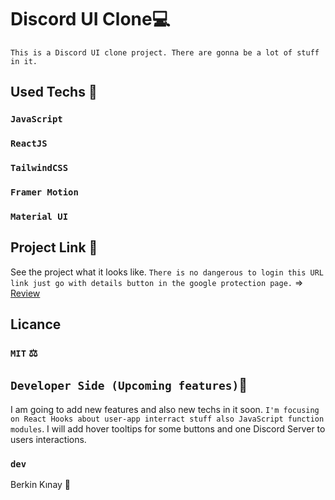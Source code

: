 # Discord UI Clone💻
`This is a Discord UI clone project. There are gonna be a lot of stuff in it.`

## Used Techs 🥰

### `JavaScript`
### `ReactJS`
### `TailwindCSS`
### `Framer Motion`
### `Material UI`

## Project Link 🔭

See the project what it looks like.
`There is no dangerous to login this URL link just go with details button in the google protection page.` => [Review](https://discord-clone-47aw5yejj-developedbyven.vercel.app/)


## Licance
### `MIT` ⚖️

## `Developer Side (Upcoming features)`💫
I am going to add new features and also new techs in it soon.
`I'm focusing on React Hooks about user-app interract stuff also JavaScript function modules`. I will add hover tooltips for some buttons and one Discord Server to users interactions.

### `dev`
Berkin Kınay 👤
